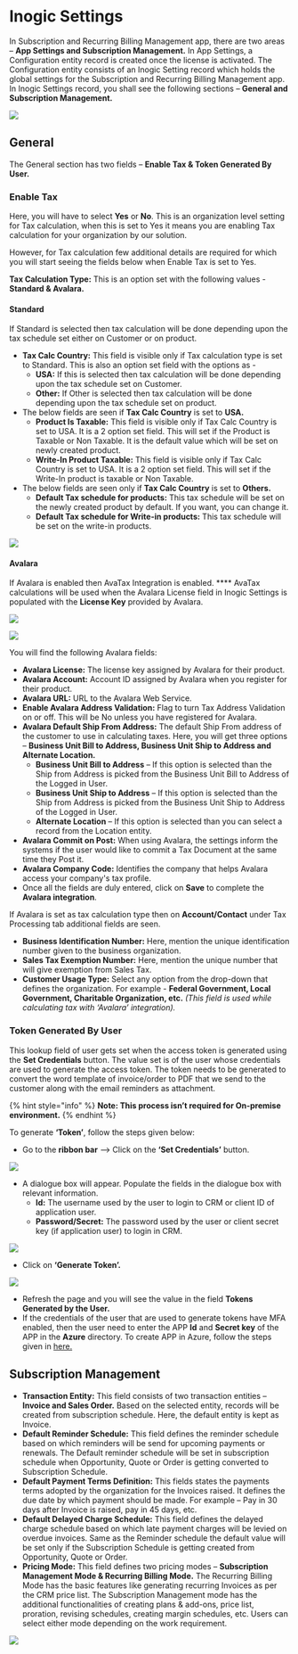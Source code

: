 # Inogic Settings

In Subscription and Recurring Billing Management app, there are two areas – **App Settings and Subscription Management.** In App Settings, a Configuration entity record is created once the license is activated. The Configuration entity consists of an Inogic Setting record which holds the global settings for the Subscription and Recurring Billing Management app. In Inogic Settings record, you shall see the following sections – **General and Subscription Management.**

![](<../../.gitbook/assets/Config\_2 (3).png>)

## **General**

The General section has two fields – **Enable Tax & Token Generated By User.**

### **Enable Tax**

Here, you will have to select **Yes** or **No**. This is an organization level setting for Tax calculation, when this is set to Yes it means you are enabling Tax calculation for your organization by our solution.&#x20;

However, for Tax calculation few additional details are required for which you will start seeing the fields below when Enable Tax is set to Yes.&#x20;

**Tax Calculation Type:** This is an option set with the following values - **Standard & Avalara.**

#### **Standard**

If Standard is selected then tax calculation will be done depending upon the tax schedule set either on Customer or on product.

* **Tax Calc Country:** This field is visible only if Tax calculation type is set to Standard. This is also an option set field with the options as -
  * **USA:** If this is selected then tax calculation will be done depending upon the tax schedule set on Customer.
  * **Other:** If Other is selected then tax calculation will be done depending upon the tax schedule set on product.
* The below fields are seen if **Tax Calc Country** is set to **USA.**
  * **Product Is Taxable:** This field is visible only if Tax Calc Country is set to USA. It is a 2 option set field. This will set if the Product is Taxable or Non Taxable. It is the default value which will be set on newly created product.
  * **Write-In Product Taxable:** This field is visible only if Tax Calc Country is set to USA. It is a 2 option set field. This will set if the Write-In product is taxable or Non Taxable.
* The below fields are seen only if **Tax Calc Country** is set to **Others.**
  * **Default Tax schedule for products:** This tax schedule will be set on the newly created product by default. If you want, you can change it.
  * **Default Tax schedule for Write-in products:** This tax schedule will be set on the write-in products.

![](../../.gitbook/assets/Settings\_2.png)

#### **Avalara**

If Avalara is enabled then AvaTax Integration is enabled. **** AvaTax calculations will be used when the Avalara License field in Inogic Settings is populated with the **License Key** provided by Avalara.

![](../../.gitbook/assets/Avalara\_1.png)

![](../../.gitbook/assets/Avalara\_2.png)

You will find the following Avalara fields:&#x20;

* **Avalara License:** The license key assigned by Avalara for their product.
* **Avalara Account:** Account ID assigned by Avalara when you register for their product.&#x20;
* **Avalara URL:** URL to the Avalara Web Service.
* &#x20;**Enable Avalara Address Validation:** Flag to turn Tax Address Validation on or off. This will be No unless you have registered for Avalara.
* **Avalara Default Ship From Address:** The default Ship From address of the customer to use in calculating taxes. Here, you will get three options – **Business Unit Bill to Address, Business Unit Ship to Address and Alternate Location.**
  * **Business Unit Bill to Address** – If this option is selected than the Ship from Address is picked from the Business Unit Bill to Address of the Logged in User.&#x20;
  * **Business Unit Ship to Address** – If this option is selected than the Ship from Address is picked from the Business Unit Ship to Address of the Logged in User.&#x20;
  * **Alternate Location** – If this option is selected than you can select a record from the Location entity.
* **Avalara Commit on Post:** When using Avalara, the settings inform the systems if the user would like to commit a Tax Document at the same time they Post it.&#x20;
* **Avalara Company Code:** Identifies the company that helps Avalara access your company's tax profile.
* Once all the fields are duly entered, click on **Save** to complete the **Avalara integration**.

If Avalara is set as tax calculation type then on **Account/Contact** under Tax Processing tab additional fields are seen.

* **Business Identification Number:** Here, mention the unique identification number given to the business organization.&#x20;
* **Sales Tax Exemption Number:** Here, mention the unique number that will give exemption from Sales Tax.&#x20;
* **Customer Usage Type:** Select any option from the drop-down that defines the organization. For example - **Federal Government, Local Government, Charitable Organization, etc.** _(This field is used while calculating tax with ‘Avalara’ integration)._

### **Token Generated By User**

This lookup field of user gets set when the access token is generated using the **Set Credentials** button. The value set is of the user whose credentials are used to generate the access token. The token needs to be generated to convert the word template of invoice/order to PDF that we send to the customer along with the email reminders as attachment.

{% hint style="info" %}
**Note: This process isn’t required for On-premise environment.**
{% endhint %}

To generate **‘Token’**, follow the steps given below:

* Go to the **ribbon bar** --> Click on the **‘Set Credentials’** button.

![](../../.gitbook/assets/Config\_3.1.png)

* A dialogue box will appear. Populate the fields in the dialogue box with relevant information.
  * **Id:** The username used by the user to login to CRM or client ID of application user.&#x20;
  * **Password/Secret:** The password used by the user or client secret key (if application user) to login in CRM.

![](../../.gitbook/assets/Settings\_4.png)

* Click on **‘Generate Token’.**

![](../../.gitbook/assets/Settings\_5.png)

* Refresh the page and you will see the value in the field **Tokens Generated by the User.**
* If the credentials of the user that are used to generate tokens have MFA enabled, then the user need to enter the APP **Id** and **Secret key** of the APP in the **Azure** directory. To create APP in Azure, follow the steps given in [here.](https://docs.inogic.com/subscription-and-recurring-billing-management/how-to-guides/azure-active-directory-app)

## Subscription Management

* **Transaction Entity:** This field consists of two transaction entities – **Invoice and Sales Order.** Based on the selected entity, records will be created from subscription schedule. Here, the default entity is kept as Invoice.
* **Default Reminder Schedule:** This field defines the reminder schedule based on which reminders will be send for upcoming payments or renewals. The Default reminder schedule will be set in subscription schedule when Opportunity, Quote or Order is getting converted to Subscription Schedule.&#x20;
* **Default Payment Terms Definition:** This fields states the payments terms adopted by the organization for the Invoices raised. It defines the due date by which payment should be made. For example – Pay in 30 days after Invoice is raised, pay in 45 days, etc.&#x20;
* **Default Delayed Charge Schedule:** This field defines the delayed charge schedule based on which late payment charges will be levied on overdue invoices. Same as the Reminder schedule the default value will be set only if the Subscription Schedule is getting created from Opportunity, Quote or Order.
* **Pricing Mode:** This field defines two pricing modes – **Subscription Management Mode & Recurring Billing Mode.** The Recurring Billing Mode has the basic features like generating recurring Invoices as per the CRM price list. The Subscription Management mode has the additional functionalities of creating plans & add-ons, price list, proration, revising schedules, creating margin schedules, etc. Users can select either mode depending on the work requirement.

![](<../../.gitbook/assets/Config\_4 (2).png>)

